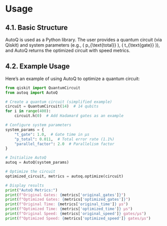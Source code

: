 # Usage

## 4.1. Basic Structure
AutoQ is used as a Python library. The user provides a quantum circuit (via Qiskit) and system parameters (e.g., \( p_{\text{total}} \), \( t_{\text{gate}} \)), and AutoQ returns the optimized circuit with speed metrics.

## 4.2. Example Usage
Here’s an example of using AutoQ to optimize a quantum circuit:

```python
from qiskit import QuantumCircuit
from autoq import AutoQ

# Create a quantum circuit (simplified example)
circuit = QuantumCircuit(14)  # 14 qubits
for i in range(400):
    circuit.h(0)  # Add Hadamard gates as an example

# Configure system parameters
system_params = {
    "t_gate": 1.0,  # Gate time in µs
    "p_total": 0.011,  # Total error rate (1.1%)
    "parallel_factor": 2.0  # Parallelism factor
}

# Initialize AutoQ
autoq = AutoQ(system_params)

# Optimize the circuit
optimized_circuit, metrics = autoq.optimize(circuit)

# Display results
print("AutoQ Metrics:")
print(f"Original Gates: {metrics['original_gates']}")
print(f"Optimized Gates: {metrics['optimized_gates']}")
print(f"Original Time: {metrics['original_time']} µs")
print(f"Optimized Time: {metrics['optimized_time']} µs")
print(f"Original Speed: {metrics['original_speed']} gates/µs")
print(f"Optimized Speed: {metrics['optimized_speed']} gates/µs")